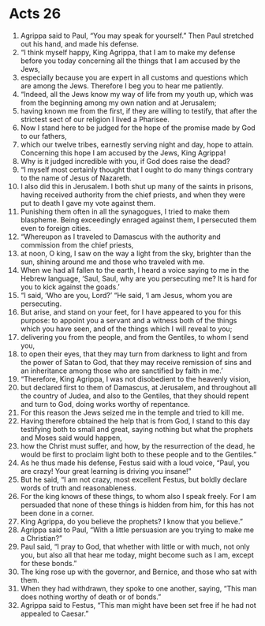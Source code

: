 ﻿
# Acts 26
1. Agrippa said to Paul, “You may speak for yourself.” Then Paul stretched out his hand, and made his defense. 
2. “I think myself happy, King Agrippa, that I am to make my defense before you today concerning all the things that I am accused by the Jews, 
3. especially because you are expert in all customs and questions which are among the Jews. Therefore I beg you to hear me patiently. 
4. “Indeed, all the Jews know my way of life from my youth up, which was from the beginning among my own nation and at Jerusalem; 
5. having known me from the first, if they are willing to testify, that after the strictest sect of our religion I lived a Pharisee. 
6. Now I stand here to be judged for the hope of the promise made by God to our fathers, 
7. which our twelve tribes, earnestly serving night and day, hope to attain. Concerning this hope I am accused by the Jews, King Agrippa! 
8. Why is it judged incredible with you, if God does raise the dead? 
9. “I myself most certainly thought that I ought to do many things contrary to the name of Jesus of Nazareth. 
10. I also did this in Jerusalem. I both shut up many of the saints in prisons, having received authority from the chief priests, and when they were put to death I gave my vote against them. 
11. Punishing them often in all the synagogues, I tried to make them blaspheme. Being exceedingly enraged against them, I persecuted them even to foreign cities. 
12. “Whereupon as I traveled to Damascus with the authority and commission from the chief priests, 
13. at noon, O king, I saw on the way a light from the sky, brighter than the sun, shining around me and those who traveled with me. 
14. When we had all fallen to the earth, I heard a voice saying to me in the Hebrew language, ‘Saul, Saul, why are you persecuting me? It is hard for you to kick against the goads.’ 
15. “I said, ‘Who are you, Lord?’ “He said, ‘I am Jesus, whom you are persecuting. 
16. But arise, and stand on your feet, for I have appeared to you for this purpose: to appoint you a servant and a witness both of the things which you have seen, and of the things which I will reveal to you; 
17. delivering you from the people, and from the Gentiles, to whom I send you, 
18. to open their eyes, that they may turn from darkness to light and from the power of Satan to God, that they may receive remission of sins and an inheritance among those who are sanctified by faith in me.’ 
19. “Therefore, King Agrippa, I was not disobedient to the heavenly vision, 
20. but declared first to them of Damascus, at Jerusalem, and throughout all the country of Judea, and also to the Gentiles, that they should repent and turn to God, doing works worthy of repentance. 
21. For this reason the Jews seized me in the temple and tried to kill me. 
22. Having therefore obtained the help that is from God, I stand to this day testifying both to small and great, saying nothing but what the prophets and Moses said would happen, 
23. how the Christ must suffer, and how, by the resurrection of the dead, he would be first to proclaim light both to these people and to the Gentiles.” 
24. As he thus made his defense, Festus said with a loud voice, “Paul, you are crazy! Your great learning is driving you insane!” 
25. But he said, “I am not crazy, most excellent Festus, but boldly declare words of truth and reasonableness. 
26. For the king knows of these things, to whom also I speak freely. For I am persuaded that none of these things is hidden from him, for this has not been done in a corner. 
27. King Agrippa, do you believe the prophets? I know that you believe.” 
28. Agrippa said to Paul, “With a little persuasion are you trying to make me a Christian?” 
29. Paul said, “I pray to God, that whether with little or with much, not only you, but also all that hear me today, might become such as I am, except for these bonds.” 
30. The king rose up with the governor, and Bernice, and those who sat with them. 
31. When they had withdrawn, they spoke to one another, saying, “This man does nothing worthy of death or of bonds.” 
32. Agrippa said to Festus, “This man might have been set free if he had not appealed to Caesar.” 
